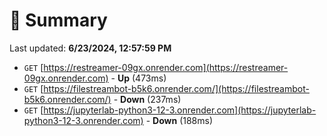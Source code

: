 # 📖 Summary
Last updated: **6/23/2024, 12:57:59 PM**

- `GET` [https://restreamer-09gx.onrender.com](https://restreamer-09gx.onrender.com) - **Up** (473ms)
- `GET` [https://filestreambot-b5k6.onrender.com/](https://filestreambot-b5k6.onrender.com/) - **Down** (237ms)
- `GET` [https://jupyterlab-python3-12-3.onrender.com](https://jupyterlab-python3-12-3.onrender.com) - **Down** (188ms)

